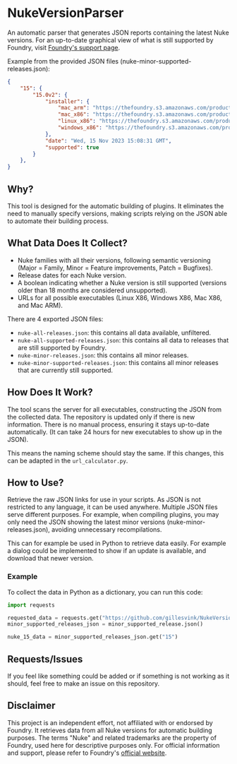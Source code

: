 # NukeVersionParser
An automatic parser that generates JSON reports containing the latest Nuke versions. For an up-to-date graphical view of what is still supported by Foundry, visit [Foundry's support page](https://support.foundry.com/hc/en-us/articles/360019296599).

Example from the provided JSON files (nuke-minor-supported-releases.json):
```json
{
    "15": {
        "15.0v2": {
            "installer": {
                "mac_arm": "https://thefoundry.s3.amazonaws.com/products/nuke/releases/15.0v2/Nuke15.0v2-mac-arm64.dmg",
                "mac_x86": "https://thefoundry.s3.amazonaws.com/products/nuke/releases/15.0v2/Nuke15.0v2-mac-x86_64.dmg",
                "linux_x86": "https://thefoundry.s3.amazonaws.com/products/nuke/releases/15.0v2/Nuke15.0v2-linux-x86_64.tgz",
                "windows_x86": "https://thefoundry.s3.amazonaws.com/products/nuke/releases/15.0v2/Nuke15.0v2-win-x86_64.zip"
            },
            "date": "Wed, 15 Nov 2023 15:08:31 GMT",
            "supported": true
        }
    },
}
```


## Why?
This tool is designed for the automatic building of plugins. It eliminates the need to manually specify versions, making scripts relying on the JSON able to automate their building process.

## What Data Does It Collect?
* Nuke families with all their versions, following semantic versioning (Major = Family, Minor = Feature improvements, Patch = Bugfixes).
* Release dates for each Nuke version.
* A boolean indicating whether a Nuke version is still supported (versions older than 18 months are considered unsupported).
* URLs for all possible executables (Linux X86, Windows X86, Mac X86, and Mac ARM).

There are 4 exported JSON files:

* `nuke-all-releases.json`: this contains all data available, unfiltered.
* `nuke-all-supported-releases.json`: this contains all data to releases that are still supported by Foundry.
* `nuke-minor-releases.json`: this contains all minor releases.
* `nuke-minor-supported-releases.json`: this contains all minor releases that are currently still supported.

## How Does It Work?
The tool scans the server for all executables, constructing the JSON from the collected data. The repository is updated only if there is new information. There is no manual process, ensuring it stays up-to-date automatically. (It can take 24 hours for new executables to show up in the JSON). 

This means the naming scheme should stay the same. If this changes, this can be adapted in the `url_calculator.py`.

## How to Use?
Retrieve the raw JSON links for use in your scripts. As JSON is not restricted to any language, it can be used anywhere. Multiple JSON files serve different purposes. For example, when compiling plugins, you may only need the JSON showing the latest minor versions (nuke-minor-releases.json), avoiding unnecessary recompilations.

This can for example be used in Python to retrieve data easily. For example a dialog could be implemented to show if an update is available, and download that newer version.

### Example
To collect the data in Python as a dictionary, you can run this code:
```python
import requests

requested_data = requests.get("https://github.com/gillesvink/NukeVersionParser/nuke-minor-supported-releases.json")
minor_supported_releases_json = minor_supported_release.json()

nuke_15_data = minor_supported_releases_json.get("15")
```

## Requests/Issues
If you feel like something could be added or if something is not working as it should, feel free to make an issue on this repository.

## Disclaimer
This project is an independent effort, not affiliated with or endorsed by Foundry. It retrieves data from all Nuke versions for automatic building purposes. The terms "Nuke" and related trademarks are the property of Foundry, used here for descriptive purposes only. For official information and support, please refer to Foundry's [official website](https://www.foundry.com/).
